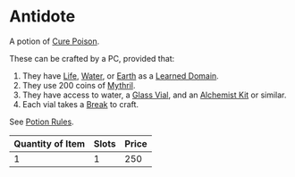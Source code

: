 # Antidote

A potion of [Cure Poison](../../../Magic/Spells/Spells%20by%20Level/Level%201/Cure%20Poison.md).

These can be crafted by a PC, provided that:

1. They have [Life](../../../Magic/Spells/Spell%20Domains/Life.md), [Water](../../../Magic/Spells/Spell%20Domains/Water.md), or [Earth](../../../Magic/Spells/Spell%20Domains/Earth.md) as a [Learned Domain](../../../Magic/Spellcasting/Spell%20Learning/Learned%20Domains.md).
2. They use 200 coins of [Mythril](../../../Magic/Spellcasting/Mythril.md).
3. They have access to water, a [Glass Vial](../10%20Coins/Glass%20Vial.md), and an [Alchemist Kit](../100%20Coins/Alchemist%20Kit.md) or similar.
4. Each vial takes a [Break](../../../Game%20Procedures/Core%20Procedures/Break.md) to craft.

See [Potion Rules](../../../Magic/Crafting/Potion%20Rules.md).

| Quantity of Item |  Slots | Price |
| ---------------- | ------ | ----- |
| 1                | 1      | 250   |

